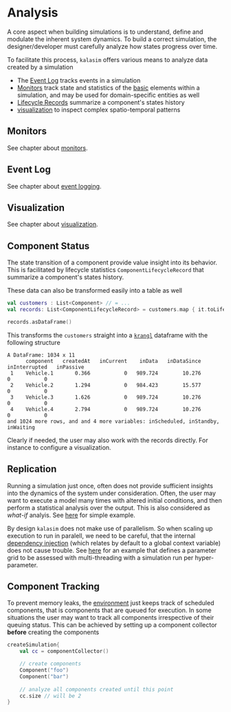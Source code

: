 # Analysis

A core aspect when building simulations is to understand, define and modulate the inherent system dynamics. To build a correct simulation, the designer/developer must carefully analyze how states progress over time.

To facilitate this process, `kalasim` offers various means to analyze data created by a simulation

* The [Event Log](events.md) tracks events in a simulation
* [Monitors](monitors.md) track state and statistics of the [basic](basics.md) elements within a simulation, and may be used for domain-specific entities as well
* [Lifecycle Records](#events) summarize a component's states history
* [visualization](visualization.md) to inspect complex spatio-temporal patterns   


## Monitors

See chapter about [monitors](monitors.md).

## Event Log

See chapter about [event logging](events.md).

## Visualization

See chapter about [visualization](visualization.md).

## Component Status

The state transition of a component provide value insight into its behavior. This is facilitated by lifecycle statistics `ComponentLifecycleRecord` that summarize a component's states history. 

These data can also be transformed easily into a table as well
```kotlin
val customers : List<Component> // = ...
val records: List<ComponentLifecycleRecord> = customers.map { it.toLifeCycleRecord() }

records.asDataFrame()
```

This transforms the `customers` straight into a [`krangl`](https://github.com/holgerbrandl/krangl) dataframe with the following structure

```
A DataFrame: 1034 x 11
      component   createdAt   inCurrent    inData   inDataSince   inInterrupted   inPassive
 1    Vehicle.1       0.366           0   989.724        10.276               0           0
 2    Vehicle.2       1.294           0   984.423        15.577               0           0
 3    Vehicle.3       1.626           0   989.724        10.276               0           0
 4    Vehicle.4       2.794           0   989.724        10.276               0           0
and 1024 more rows, and and 4 more variables: inScheduled, inStandby, inWaiting
```

Clearly if needed, the user may also work with the records directly. For instance to configure a visualization.



## Replication

Running a simulation just once, often does not provide sufficient insights into the dynamics of the system under consideration. Often, the user may want to execute a model many times with altered initial conditions, and then perform a statistical analysis over the output. This is also considered as *what-if* analyis. See [here](examples/atm_queue.md#simple-what-if) for simple example.

By design `kalasim` does not make use of parallelism. So when scaling up execution to run in paralell, we need to be careful, that the internal [dependency injection](basics.md#dependency-injection) (which relates by default to a global context variable) does not cause trouble. See [here](examples/atm_queue.md#parallel-what-if) for an example that defines a parameter grid to be assessed with multi-threading with a simulation run per hyper-parameter.

<!--See also 4.2 in Ucar2019-->


## Component Tracking

To prevent memory leaks, the [environment](basics.md#simulation-environment) just keeps track of scheduled components, that is components that are queued for execution. In some situations the user may want to track all components irrespective of their queuing status. This can be achieved by setting up a component collector **before** creating the components

```kotlin
createSimulation{
    val cc = componentCollector()

    // create components
    Component("foo")
    Component("bar")
    
    // analyze all components created until this point
    cc.size // will be 2
}
```

